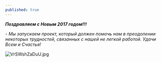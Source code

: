 ```yaml
---
published: true
---
```

_**Поздравляем с Новым 2017 годом!!!**_

_- Мы запускаем проект, который должен помочь нам в преодолении некоторых трудностей, связанных с нашей не легкой работой. Удачи Всем и Счастья!_

    
![VrSWshZaDuU.jpg]({{site.baseurl}}images/VrSWshZaDuU.jpg)
